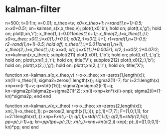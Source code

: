 # kalman-filter
n=500;
t=0:1:n;
v=0.01;
x_theo=t*v;
x0=x_theo+1;
r=rand(1,n+1)-0.5;
x=x0+0.5*r;
xn=kalman_s(x,x_theo,v);
plot(t,x0,'b');
hold on;
plot(t,x,'g');
hold on;
plot(t,xn,'r');
x_theo(1,:)=0.011*ones(1,n+1);
x_theo(2,:)=x_theo(1,:).*t;
x0=x_theo;
x0(1,:)=x0(1,:)+0.01;
x0(2,:)=x0(2,:)+1;
r1=rand(1,n+1)-0.5;
r2=rand(1,n+1)-0.5;
hold off;
x_theo(1,:)=0.011*ones(1,n+1);
x_theo(2,:)=x_theo(1,:).*t;
x=x0;
x(1,:)=x0(1,:)+0.005*r1;
x(2,:)=x0(2,:)+0.07*r2;
xn=kalman(x,x_theo);
subplot(211)
plot(t,x0(1,:),'b');
hold on;
plot(t,x(1,:),'g');
hold on;
plot(t,xn(1,:),'r');
hold on;
title('V');
subplot(212)
plot(t,x0(2,:),'b');
hold on;
plot(t,x(2,:),'g');
hold on;
plot(t,xn(2,:),'r');
hold on;
title('X');

function xn=kalman_s(x,x_theo,v)
    r=x-x_theo;
    xn=zeros(1,length(x));
    xn(1)=x_theo(1);
    sigma2=zeros(1,length(x));
    sigma2(1)=7;
    for i=2:1:length(x)
        xnp=xn(i-1)+v;
        q=std(r(1:i));
        sigma2p=sigma2(i-1)+q;
        kn=sigma2p/(sigma2p+sigma2(1)^2);
        xn(i)=xnp+kn*(x(i)-xnp);
        sigma2(i)=(1-kn)*sigma2p;
    end
end

function xn=kalman_v(x,x_theo)
    r=x-x_theo;
    xn=zeros(2,length(x));
    xn(:,1)=x_theo(:,1);
    p=zeros(2,length(x(1,:)));
    p(:,1)=[7;7];
    F=[1,0;1,1];
    for i=2:1:length(x(1,:))
        xnp=F*xn(:,i-1);
        q(1,1)=std(r(1,1:i));
        q(2,1)=std(r(2,1:i));
        pp=p(:,i-1)+q;
        kn=pp/(pp+p(:,1));
        xn(:,i)=xnp+kn*(x(2,i)-xnp);
        p(:,i)=([1,0;0,1]-kn)*pp;
    end
end
